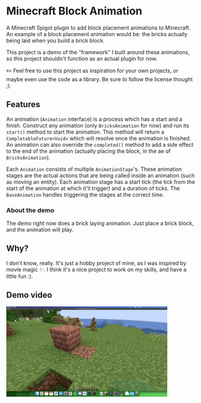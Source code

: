# Minecraft Block Animation
A Minecraft Spigot plugin to add block placement animations to Minecraft.
An example of a block placement animation would be:
the bricks actually being laid when you build a brick block.

This project is a demo of the "framework" I built around these animations,
so this project shouldn't function as an actual plugin for now.

✏️ Feel free to use this project as inspiration for your own projects,
or maybe even use the code as a library.
Be sure to follow the license thought ;).

## Features
An animation (`Animation` interface)
is a process which has a start and a finish.
Construct any animation (only `BricksAnimation` for now)
and run its `start()` method to start the animation.
This method will return a `CompletableFuture<Void>`
which will resolve once the animation is finished.
An animation can also override the `completed()` method
to add a side effect to the end of the animation
(actually placing the block, in the ae of `BricksAnimation`).

Each `Animation` consists of multiple `AnimationStage`'s.
These animation stages are the actual actions
that are being called inside an animation (such as moving an entity).
Each animation stage has a start tick
(the tick from the start of the animation at which it'll trigger)
and a duration of ticks.
The `BaseAnimation` handles triggering the stages at the correct time.

### About the demo
The demo right now does a brick laying animation.
Just place a brick block, and the animation will play.


## Why?
I don't know, really.
It's just a hobby project of mine,
as I was inspired by movie magic ✨.
I think it's a nice project to work on my skills,
and have a little fun :).


## Demo video
![](media/demo.gif)
